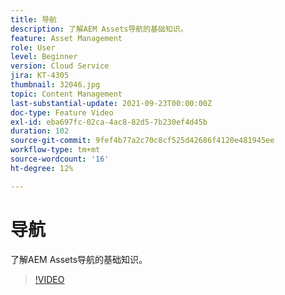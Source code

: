 ```yaml
---
title: 导航
description: 了解AEM Assets导航的基础知识。
feature: Asset Management
role: User
level: Beginner
version: Cloud Service
jira: KT-4305
thumbnail: 32046.jpg
topic: Content Management
last-substantial-update: 2021-09-23T00:00:00Z
doc-type: Feature Video
exl-id: eba697fc-02ca-4ac8-82d5-7b230ef4d45b
duration: 102
source-git-commit: 9fef4b77a2c70c8cf525d42686f4120e481945ee
workflow-type: tm+mt
source-wordcount: '16'
ht-degree: 12%

---
```


# 导航

了解AEM Assets导航的基础知识。

>[!VIDEO](https://video.tv.adobe.com/v/32046?quality=12&learn=on)
